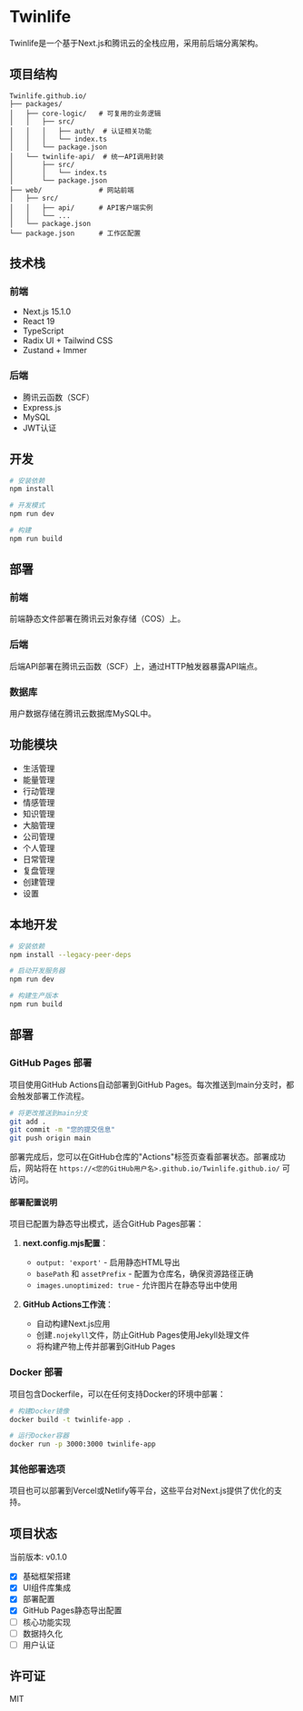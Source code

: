 # Twinlife

Twinlife是一个基于Next.js和腾讯云的全栈应用，采用前后端分离架构。

## 项目结构

```
Twinlife.github.io/
├── packages/
│   ├── core-logic/   # 可复用的业务逻辑
│   │   ├── src/
│   │   │   ├── auth/  # 认证相关功能
│   │   │   └── index.ts
│   │   └── package.json
│   └── twinlife-api/  # 统一API调用封装
│       ├── src/
│       │   └── index.ts
│       └── package.json
├── web/              # 网站前端
│   ├── src/
│   │   ├── api/      # API客户端实例
│   │   └── ...
│   └── package.json
└── package.json      # 工作区配置
```

## 技术栈

### 前端
- Next.js 15.1.0
- React 19
- TypeScript
- Radix UI + Tailwind CSS
- Zustand + Immer

### 后端
- 腾讯云函数（SCF）
- Express.js
- MySQL
- JWT认证

## 开发

```bash
# 安装依赖
npm install

# 开发模式
npm run dev

# 构建
npm run build
```

## 部署

### 前端
前端静态文件部署在腾讯云对象存储（COS）上。

### 后端
后端API部署在腾讯云函数（SCF）上，通过HTTP触发器暴露API端点。

### 数据库
用户数据存储在腾讯云数据库MySQL中。

## 功能模块

- 生活管理
- 能量管理
- 行动管理
- 情感管理
- 知识管理
- 大脑管理
- 公司管理
- 个人管理
- 日常管理
- 复盘管理
- 创建管理
- 设置

## 本地开发

```bash
# 安装依赖
npm install --legacy-peer-deps

# 启动开发服务器
npm run dev

# 构建生产版本
npm run build
```

## 部署

### GitHub Pages 部署

项目使用GitHub Actions自动部署到GitHub Pages。每次推送到main分支时，都会触发部署工作流程。

```bash
# 将更改推送到main分支
git add .
git commit -m "您的提交信息"
git push origin main
```

部署完成后，您可以在GitHub仓库的"Actions"标签页查看部署状态。部署成功后，网站将在 `https://<您的GitHub用户名>.github.io/Twinlife.github.io/` 可访问。

#### 部署配置说明

项目已配置为静态导出模式，适合GitHub Pages部署：

1. **next.config.mjs配置**：
   - `output: 'export'` - 启用静态HTML导出
   - `basePath` 和 `assetPrefix` - 配置为仓库名，确保资源路径正确
   - `images.unoptimized: true` - 允许图片在静态导出中使用

2. **GitHub Actions工作流**：
   - 自动构建Next.js应用
   - 创建`.nojekyll`文件，防止GitHub Pages使用Jekyll处理文件
   - 将构建产物上传并部署到GitHub Pages

### Docker 部署

项目包含Dockerfile，可以在任何支持Docker的环境中部署：

```bash
# 构建Docker镜像
docker build -t twinlife-app .

# 运行Docker容器
docker run -p 3000:3000 twinlife-app
```

### 其他部署选项

项目也可以部署到Vercel或Netlify等平台，这些平台对Next.js提供了优化的支持。

## 项目状态

当前版本: v0.1.0

- [x] 基础框架搭建
- [x] UI组件库集成
- [x] 部署配置
- [x] GitHub Pages静态导出配置
- [ ] 核心功能实现
- [ ] 数据持久化
- [ ] 用户认证

## 许可证

MIT 